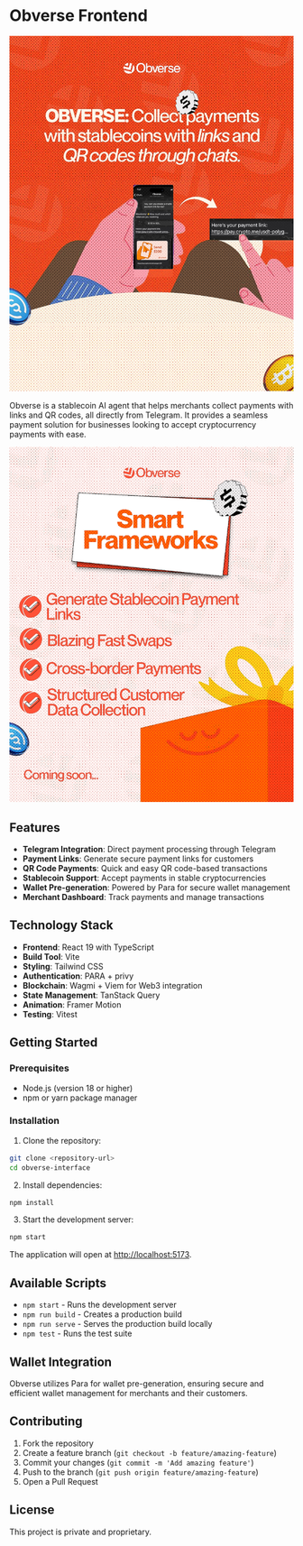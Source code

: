 # Obverse Frontend


![Screenshot](images/OBVERSE%203.jpg)

Obverse is a stablecoin AI agent that helps merchants collect payments with links and QR codes, all directly from Telegram. It provides a seamless payment solution for businesses looking to accept cryptocurrency payments with ease.

![Screenshot](images/OBVERSE%20.jpg)

## Features

- **Telegram Integration**: Direct payment processing through Telegram
- **Payment Links**: Generate secure payment links for customers
- **QR Code Payments**: Quick and easy QR code-based transactions
- **Stablecoin Support**: Accept payments in stable cryptocurrencies
- **Wallet Pre-generation**: Powered by Para for secure wallet management
- **Merchant Dashboard**: Track payments and manage transactions

## Technology Stack

- **Frontend**: React 19 with TypeScript
- **Build Tool**: Vite
- **Styling**: Tailwind CSS
- **Authentication**: PARA + privy
- **Blockchain**: Wagmi + Viem for Web3 integration
- **State Management**: TanStack Query
- **Animation**: Framer Motion
- **Testing**: Vitest

## Getting Started

### Prerequisites

- Node.js (version 18 or higher)
- npm or yarn package manager

### Installation

1. Clone the repository:
```bash
git clone <repository-url>
cd obverse-interface
```

2. Install dependencies:
```bash
npm install
```

3. Start the development server:
```bash
npm start
```

The application will open at [http://localhost:5173](http://localhost:5173).

## Available Scripts

- `npm start` - Runs the development server
- `npm run build` - Creates a production build
- `npm run serve` - Serves the production build locally
- `npm test` - Runs the test suite

## Wallet Integration

Obverse utilizes Para for wallet pre-generation, ensuring secure and efficient wallet management for merchants and their customers.

## Contributing

1. Fork the repository
2. Create a feature branch (`git checkout -b feature/amazing-feature`)
3. Commit your changes (`git commit -m 'Add amazing feature'`)
4. Push to the branch (`git push origin feature/amazing-feature`)
5. Open a Pull Request

## License

This project is private and proprietary.